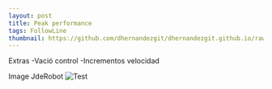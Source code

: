 ```yaml
---
layout: post
title: Peak performance
tags: FollowLine
thumbnail: https://github.com/dhernandezgit/dhernandezgit.github.io/raw/master/images/test.png
---
```

Extras
-Vació control
-Incrementos velocidad


Image JdeRobot
![Test]("Test")